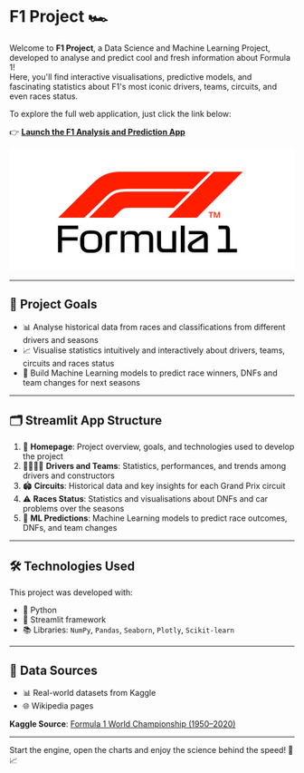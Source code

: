 # F1 Project 🏎️

Welcome to **F1 Project**, a Data Science and Machine Learning Project, developed to analyse and predict cool and fresh information about Formula 1!  
Here, you'll find interactive visualisations, predictive models, and fascinating statistics about F1's most iconic drivers, teams, circuits, and even races status.

To explore the full web application, just click the link below:

👉 [**Launch the F1 Analysis and Prediction App**]([https://your-app-link-here](https://f1-project-joaquim-meruje.streamlit.app/))

![Logo](Images/logo.jpg)

---

## 🎯 Project Goals

- 📊 Analyse historical data from races and classifications from different drivers and seasons  
- 📈 Visualise statistics intuitively and interactively about drivers, teams, circuits and races status  
- 🤖 Build Machine Learning models to predict race winners, DNFs and team changes for next seasons

---

## 🗂️ Streamlit App Structure

1. 🏁 **Homepage**: Project overview, goals, and technologies used to develop the project  
2. 👨‍👩‍👧‍👦 **Drivers and Teams**: Statistics, performances, and trends among drivers and constructors  
3. 🏟️ **Circuits**: Historical data and key insights for each Grand Prix circuit  
4. ⚠️ **Races Status**: Statistics and visualisations about DNFs and car problems over the seasons  
5. 🤖 **ML Predictions**: Machine Learning models to predict race outcomes, DNFs, and team changes

---

## 🛠️ Technologies Used

This project was developed with:

- 🐍 Python  
- 🧪 Streamlit framework  
- 📚 Libraries: `NumPy`, `Pandas`, `Seaborn`, `Plotly`, `Scikit-learn`

---

## 📂 Data Sources

- 📊 Real-world datasets from Kaggle  
- 🌐 Wikipedia pages  

**Kaggle Source**: [Formula 1 World Championship (1950–2020)](https://www.kaggle.com/datasets/rohanrao/formula-1-world-championship-1950-2020)

---

Start the engine, open the charts and enjoy the science behind the speed! 🏁📈




